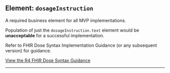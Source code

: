 ## Element: `dosageInstruction` <span class="mro-circle mandatory" title="Mandatory"></span>

<div class="nhsd-a-box nhsd-a-box--bg-light-yellow nhsd-!t-margin-bottom-6 nhsd-t-body">
   A required business element for all MVP implementations.
</div>

Population of just the `dosageInstruction.text` element would be **unacceptable** for a successful implementation.

Refer to FHIR Dose Syntax Implementation Guidance (or any subsequent version) for guidance.

<a class="nhsd-a-button" target="_blank" href="https://simplifier.net/guide/dosesyntaximplementationguidanceforfhirr4">View the R4 FHIR Dose Syntax Guidance</a>

---
